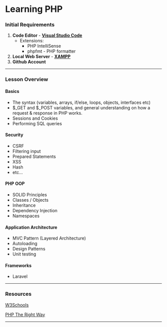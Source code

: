 # Learning PHP
### Initial Requirements
1. **Code Editor** - **[Visual Studio Code](https://code.visualstudio.com/download)**
   * Extensions:
      - PHP IntelliSense
      - phpfmt - PHP formatter
2. **Local Web Server** - **[XAMPP](https://www.apachefriends.org/download.html)**
3. **Github Account**
---
### Lesson Overview
#### Basics
- The syntax (variables, arrays, if/else, loops, objects, interfaces etc)
- $_GET and $_POST variables, and general understanding on how a request & response in PHP works.
- Sessions and Cookies
- Performing SQL queries
#### Security
- CSRF
- Filtering input
- Prepared Statements
- XSS
- Hash
- etc...
#### PHP OOP
- SOLID Principles
- Classes / Objects
- Inheritance
- Dependency Injection
- Namespaces
#### Application Architecture
- MVC Pattern (Layered Architecture)
- Autoloading
- Design Patterns
- Unit testing

#### Frameworks
- Laravel
---
### Resources
[W3Schools](https://www.w3schools.com/php/)

[PHP The Right Way](https://phptherightway.com/)

---
